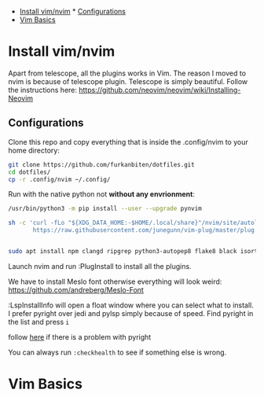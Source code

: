 
<!-- vim-markdown-toc Marked -->

* [Install vim/nvim](#install-vim/nvim)
        * [Configurations](#configurations)
* [Vim Basics](#vim-basics)

<!-- vim-markdown-toc -->
# Install vim/nvim
Apart from telescope, all the plugins works in Vim. The reason I moved to nvim is because of telescope plugin. 
Telescope is simply beautiful. 
Follow the instructions here: https://github.com/neovim/neovim/wiki/Installing-Neovim

## Configurations
Clone this repo and copy everything that is inside the .config/nvim to your home directory:
```bash
git clone https://github.com/furkanbiten/dotfiles.git
cd dotfiles/
cp -r .config/nvim ~/.config/ 
```

Run with the native python not **without any envrionment**: 
```bash
/usr/bin/python3 -m pip install --user --upgrade pynvim

```
```bash
sh -c 'curl -fLo "${XDG_DATA_HOME:-$HOME/.local/share}"/nvim/site/autoload/plug.vim --create-dirs \
       https://raw.githubusercontent.com/junegunn/vim-plug/master/plug.vim'

```
```bash

sudo apt install npm clangd ripgrep python3-autopep8 flake8 black isort python3.8-venv pycodestyle mypy pylint
```

Launch nvim and run :PlugInstall to install all the plugins.


We have to install Meslo font otherwise everything will look weird: https://github.com/andreberg/Meslo-Font

:LspInstallInfo will open a float window where you can select what to install. 
I prefer pyright over jedi and pylsp simply because of speed. Find pyright in the list and press `i`

follow [here](https://stackoverflow.com/questions/8191459/how-do-i-update-node-js) if there is a problem with pyright

You can always run `:checkhealth` to see if something else is wrong.
# Vim Basics
